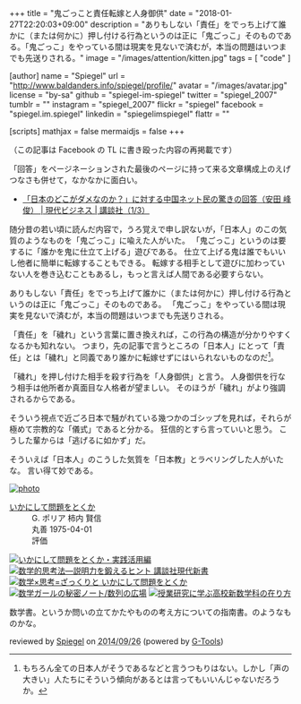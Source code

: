 +++
title = "鬼ごっこと責任転嫁と人身御供"
date =  "2018-01-27T22:20:03+09:00"
description = "ありもしない「責任」をでっち上げて誰かに（または何かに）押し付ける行為というのは正に「鬼ごっこ」そのものである。「鬼ごっこ」をやっている間は現実を見ないで済むが，本当の問題はいつまでも先送りされる。"
image = "/images/attention/kitten.jpg"
tags        = [ "code" ]

[author]
  name      = "Spiegel"
  url       = "http://www.baldanders.info/spiegel/profile/"
  avatar    = "/images/avatar.jpg"
  license   = "by-sa"
  github    = "spiegel-im-spiegel"
  twitter   = "spiegel_2007"
  tumblr    = ""
  instagram = "spiegel_2007"
  flickr    = "spiegel"
  facebook  = "spiegel.im.spiegel"
  linkedin  = "spiegelimspiegel"
  flattr    = ""

[scripts]
  mathjax = false
  mermaidjs = false
+++

（この記事は Facebook の TL に書き殴った内容の再掲載です）

「回答」をページネーションされた最後のページに持って来る文章構成上のえげつなさも併せて，なかなかに面白い。

- [「日本のどこがダメなのか？」に対する中国ネット民の驚きの回答（安田 峰俊） | 現代ビジネス | 講談社（1/3）](http://gendai.ismedia.jp/articles/-/54234)

随分昔の若い頃に読んだ内容で，うろ覚えで申し訳ないが，「日本人」のこの気質のようなものを「鬼ごっこ」に喩えた人がいた。
「鬼ごっこ」というのは要するに「誰かを鬼に仕立て上げる」遊びである。
仕立て上げる鬼は誰でもいいし他者に簡単に転嫁することもできる。
転嫁する相手として遊びに加わっていない人を巻き込むこともあるし，もっと言えば人間である必要すらない。

ありもしない「責任」をでっち上げて誰かに（または何かに）押し付ける行為というのは正に「鬼ごっこ」そのものである。
「鬼ごっこ」をやっている間は現実を見ないで済むが，本当の問題はいつまでも先送りされる。

「責任」を「穢れ」という言葉に置き換えれば，この行為の構造が分かりやすくなるかも知れない。
つまり，先の記事で言うところの「日本人」にとって「責任」とは「穢れ」と同義であり誰かに転嫁せずにはいられないものなのだ[^jpn1]。

[^jpn1]: もちろん全ての日本人がそうであるなどと言うつもりはない。しかし「声の大きい」人たちにそういう傾向があるとは言ってもいいんじゃないだろうか。

「穢れ」を押し付けた相手を殺す行為を「人身御供」と言う。
人身御供を行なう相手は他所者か真面目な人格者が望ましい。
そのほうが「穢れ」がより強調されるからである。

そういう視点で近ごろ日本で騒がれている幾つかのゴシップを見れば，それらが極めて宗教的な「儀式」であると分かる。
狂信的とすら言っていいと思う。
こうした輩からは「逃げるに如かず」だ。

そういえば「日本人」のこうした気質を「日本教」とラベリングした人がいたな。
言い得て妙である。

<div class="hreview" ><a class="item url" href="http://www.amazon.co.jp/exec/obidos/ASIN/4621045938/baldandersinf-22/"><img src="http://ecx.images-amazon.com/images/I/51XGP8AFX2L._SL160_.jpg" alt="photo" class="photo"  /></a><dl ><dt class="fn"><a class="item url" href="http://www.amazon.co.jp/exec/obidos/ASIN/4621045938/baldandersinf-22/">いかにして問題をとくか</a></dt><dd>G. ポリア 柿内 賢信 </dd><dd>丸善 1975-04-01</dd><dd>評価<abbr class="rating" title="4"><img src="http://g-images.amazon.com/images/G/01/detail/stars-4-0.gif" alt="" /></abbr> </dd></dl><p class="similar"><a href="http://www.amazon.co.jp/exec/obidos/ASIN/4621085298/baldandersinf-22/" target="_top"><img src="http://images.amazon.com/images/P/4621085298.09._SCTHUMBZZZ_.jpg"  alt="いかにして問題をとくか・実践活用編"  /></a> <a href="http://www.amazon.co.jp/exec/obidos/ASIN/4061497863/baldandersinf-22/" target="_top"><img src="http://images.amazon.com/images/P/4061497863.09._SCTHUMBZZZ_.jpg"  alt="数学的思考法―説明力を鍛えるヒント  講談社現代新書"  /></a> <a href="http://www.amazon.co.jp/exec/obidos/ASIN/462108819X/baldandersinf-22/" target="_top"><img src="http://images.amazon.com/images/P/462108819X.09._SCTHUMBZZZ_.jpg"  alt="数学×思考=ざっくりと  いかにして問題をとくか"  /></a> <a href="http://www.amazon.co.jp/exec/obidos/ASIN/4797375698/baldandersinf-22/" target="_top"><img src="http://images.amazon.com/images/P/4797375698.09._SCTHUMBZZZ_.jpg"  alt="数学ガールの秘密ノート/数列の広場"  /></a> <a href="http://www.amazon.co.jp/exec/obidos/ASIN/4185086180/baldandersinf-22/" target="_top"><img src="http://images.amazon.com/images/P/4185086180.09._SCTHUMBZZZ_.jpg"  alt="授業研究に学ぶ高校新数学科の在り方"  /></a> </p>
<p class="description" >数学書。というか問いの立てかたやものの考え方についての指南書。のようなものかな。</p>
<p class="gtools" >reviewed by <a href="#maker" class="reviewer">Spiegel</a> on <abbr class="dtreviewed" title="2014-09-26">2014/09/26</abbr> (powered by <a href="http://www.goodpic.com/mt/aws/index.html">G-Tools</a>)</p>
</div>
